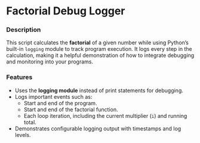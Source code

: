 # Factorial Debug Logger
###  Description
This script calculates the **factorial** of a given number while using Python’s built-in `logging` module to track program execution. It logs every step in the calculation, making it a helpful demonstration of how to integrate debugging and monitoring into your programs.

### Features
- Uses the **logging module** instead of print statements for debugging.
- Logs important events such as:
  - Start and end of the program.
  - Start and end of the factorial function.
  - Each loop iteration, including the current multiplier (`i`) and running total.
- Demonstrates configurable logging output with timestamps and log levels.
